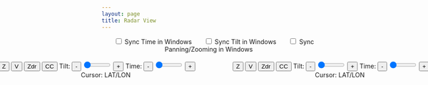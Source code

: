 ```yaml
---
layout: page
title: Radar View
---
```

<center>

<div class="row">
<input type="checkbox" id="synctime" />
<label for="synctime">Sync Time in Windows</label>
&nbsp;&nbsp;&nbsp;&nbsp;&nbsp;
<input type="checkbox" id="synctilt" />
<label for="synctilt">Sync Tilt in Windows</label>
&nbsp;&nbsp;&nbsp;&nbsp;&nbsp;
<input type="checkbox" id="syncpan" />
<label for="syncpan">Sync Panning/Zooming in Windows</label>
&nbsp;&nbsp;&nbsp;&nbsp;&nbsp;
<div id='addTime'></div><div id='update'></div>
</div>

<br />
<div class="row" style="display: flex; justify-content: center;">

<div>
<div>
<input class="btn btn-default" id='map1Z' value="Z" type="button" data-toggle="button" onClick="switchProduct('map1', 'reflectivity');" />
<input class="btn btn-default" id='map1V' value="V" type="button" data-toggle="button" onClick="switchProduct('map1', 'velocity');" />
<input class="btn btn-default" id='map1Zdr' value="Zdr" type="button" data-toggle="button" onClick="switchProduct('map1', 'differential_reflectivity');" />
<input class="btn btn-default" id='map1sigma' value="CC" type="button" data-toggle="button" onClick="switchProduct('map1', 'cross_correlation_ratio');" />
<label> Tilt:</label>
<input class="btn btn-default" value="-" type="button" onClick="subTilt('tilt1'); syncTilt('tilt1', 'tilt2'); switchImage('map1');" />
<input min="0" max="4" value="0" type="range" style="width: 60px; display: inline !important;" id='tilt1' onChange="syncTilt('tilt1', 'tilt2');" />
<input class="btn btn-default" value="+" type="button" onClick="addTilt('tilt1'); syncTilt('tilt1', 'tilt2'); switchImage('map1');" />
<label> Time:</label>
<input class="btn btn-default" value="-" type="button" onClick="subTime('time1'); syncTime('time1', 'time2'); switchImage('map1');" />
<input min="0" max="0" type="range" style="width: 60px; display: inline !important;" id='time1' onChange="syncTime('time1', 'time2');" />
<input class="btn btn-default" value="+" type="button" onClick="addTime('time1'); syncTime('time1', 'time2'); switchImage('map1');" />
</div>
<div><span id="map1Time"></span>&nbsp;&nbsp;&nbsp;&nbsp;&nbsp;&nbsp;&nbsp;&nbsp;&nbsp; <span>Cursor: <span id="latlon1">LAT/LON</span></span></div>
<div id="map1" style="height: 550px; width: 525px;"></div>
</div>

<div style="width: 20px;"></div>

<div>
<div>
<input class="btn btn-default" id='map2Z' value="Z" type="button" data-toggle="button" onClick="switchProduct('map2', 'reflectivity');" />
<input class="btn btn-default" id='map2V' value="V" type="button" data-toggle="button" onClick="switchProduct('map2', 'velocity');" />
<input class="btn btn-default" id='map2Zdr' value="Zdr" type="button" data-toggle="button" onClick="switchProduct('map2', 'differential_reflectivity');" />
<input class="btn btn-default" id='map2sigma' value="CC" type="button" data-toggle="button" onClick="switchProduct('map2', 'cross_correlation_ratio');" />
<label> Tilt:</label>
<input class="btn btn-default" value="-" type="button" onClick="subTilt('tilt2'); syncTilt('tilt2', 'tilt1'); switchImage('map2');" />
<input min="0" max="4" value="0" type="range" style="width: 60px; display: inline !important;" id='tilt2' onChange="syncTilt('tilt2', 'tilt1');" />
<input class="btn btn-default" value="+" type="button" onClick="addTilt('tilt2'); syncTilt('tilt2', 'tilt1'); switchImage('map2');" />
<label> Time:</label>
<input class="btn btn-default" value="-" type="button" onClick="subTime('time2'); syncTime('time2', 'time1'); switchImage('map2');" />
<input min="0" max="0" type="range" style="width: 60px; display: inline !important;" id='time2' onChange="syncTime('time2', 'time1');" />
<input class="btn btn-default" value="+" type="button" onClick="addTime('time2'); syncTime('time2', 'time1'); switchImage('map2');" />
</div>
<div><span id="map2Time"></span>&nbsp;&nbsp;&nbsp;&nbsp;&nbsp;&nbsp;&nbsp;&nbsp;&nbsp; <span>Cursor: <span id="latlon2">LAT/LON</span></span></div>
<div id="map2" style="height: 550px; width: 525px;"></div>
</div>

</div>
</center>

<script src="{{ '/vendor/Leaflet.omnivore/leaflet-omnivore.min.js' | prepend: site.baseurl }}"></script>
<script src="{{ '/js/common.js' | prepend: site.baseurl }}"></script>
<script src="{{ '/js/radarview.js' | prepend: site.baseurl }}"></script>

